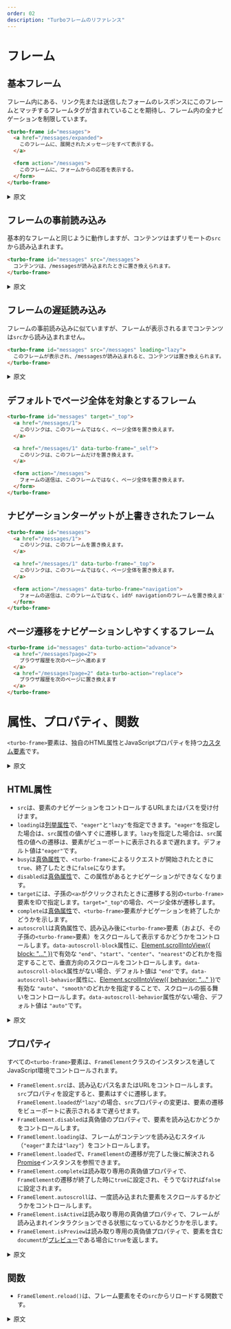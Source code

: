 ```yaml
---
order: 02
description: "Turboフレームのリファレンス"
---
```


# フレーム

## 基本フレーム

フレーム内にある、リンク先または送信したフォームのレスポンスにこのフレームとマッチするフレームタグが含まれていることを期待し、フレーム内の全ナビゲーションを制限しています。

```html
<turbo-frame id="messages">
  <a href="/messages/expanded">
    このフレームに、展開されたメッセージをすべて表示する。
  </a>

  <form action="/messages">
    このフレームに、フォームからの応答を表示する。
  </form>
</turbo-frame>
```

<details>
<summary>原文</summary>

Confines all navigation within the frame by expecting any followed link or form submission to return a response including a matching frame tag:
</details>

## フレームの事前読み込み

基本的なフレームと同じように動作しますが、コンテンツはまずリモートの`src`から読み込まれます。

```html
<turbo-frame id="messages" src="/messages">
  コンテンツは、/messagesが読み込まれたときに置き換えられます。
</turbo-frame>
```

<details>
<summary>原文</summary>

Works like the basic frame, but the content is loaded from a remote `src` first.
</details>

## フレームの遅延読み込み

フレームの事前読み込みに似ていますが、フレームが表示されるまでコンテンツは`src`から読み込まれません。

```html
<turbo-frame id="messages" src="/messages" loading="lazy">
  このフレームが表示され、/messagesが読み込まれると、コンテンツは置き換えられます。
</turbo-frame>
```

<details>
<summary>原文</summary>

Like an eager-loaded frame, but the content is not loaded from `src` until the frame is visible.
</details>

## デフォルトでページ全体を対象とするフレーム

```html
<turbo-frame id="messages" target="_top">
  <a href="/messages/1">
    このリンクは、このフレームではなく、ページ全体を置き換えます。
  </a>

  <a href="/messages/1" data-turbo-frame="_self">
    このリンクは、このフレームだけを置き換えます。
  </a>

  <form action="/messages">
    フォームの送信は、このフレームではなく、ページ全体を置き換えます。
  </form>
</turbo-frame>
```

## ナビゲーションターゲットが上書きされたフレーム

```html
<turbo-frame id="messages">
  <a href="/messages/1">
    このリンクは、このフレームを置き換えます。
  </a>

  <a href="/messages/1" data-turbo-frame="_top">
    このリンクは、このフレームではなく、ページ全体を置き換えます。
  </a>

  <form action="/messages" data-turbo-frame="navigation">
    フォームの送信は、このフレームではなく、idが navigationのフレームを置き換えます。
  </form>
</turbo-frame>
```

## ページ遷移をナビゲーションしやすくするフレーム

```html
<turbo-frame id="messages" data-turbo-action="advance">
  <a href="/messages?page=2">
    ブラウザ履歴を次のページへ進めます
  </a>
  <a href="/messages?page=2" data-turbo-action="replace">
    ブラウザ履歴を次のページに置き換えます
  </a>
</turbo-frame>
```

# 属性、プロパティ、関数

`<turbo-frame>`要素は、独自のHTML属性とJavaScriptプロパティを持つ[カスタム要素][]です。

[カスタム要素]: https://developer.mozilla.org/ja/docs/Web/API/Web_components/Using_custom_elements

<details>
<summary>原文</summary>

The `<turbo-frame>` element is a [custom element][] with its own set of HTML
attributes and JavaScript properties.

[custom element]: https://developer.mozilla.org/en-US/docs/Web/Web_Components/Using_custom_elements
</details>

## HTML属性

* `src`は、要素のナビゲーションをコントロールするURLまたはパスを受け付けます。
* `loading`は[列挙属性][]で、`"eager"`と`"lazy"`を指定できます。`"eager"`を指定した場合は、`src`属性の値へすぐに遷移します。`lazy`を指定した場合は、`src`属性の値への遷移は、要素がビューポートに表示されるまで遅れます。デフォルト値は`"eager"`です。
* `busy`は[真偽属性][]で、`<turbo-frame>`によるリクエストが開始されたときに`true`、終了したときに`false`になります。
* `disabled`は[真偽属性][]で、この属性があるとナビゲーションができなくなります。
* `target`には、子孫の`<a>`がクリックされたときに遷移する別の`<turbo-frame>`要素をIDで指定します。`target="_top"`の場合、ページ全体が遷移します。
* `complete`は[真偽属性][]で、`<turbo-frame>`要素がナビゲーションを終了したかどうかを示します。
* `autoscroll`は真偽属性で、読み込み後に`<turbo-frame>`要素（および、その子孫の`<turbo-frame>`要素）をスクロールして表示するかどうかをコントロールします。`data-autoscroll-block`属性に、[Element.scrollIntoView({ block: "..." })][Element.scrollIntoView]で有効な `"end"`、`"start"`、`"center"`、`"nearest"`のどれかを指定することで、垂直方向のスクロールをコントロールします。`data-autoscroll-block`属性がない場合、デフォルト値は `"end"`です。`data-autoscroll-behavior`属性に、[Element.scrollIntoView({ behavior: "..." })][Element.scrollIntoView]で有効な `"auto"`、`"smooth"`のどれかを指定することで、スクロールの振る舞いをコントロールします。`data-autoscroll-behavior`属性がない場合、デフォルト値は `"auto"`です。

[真偽属性]: https://momdo.github.io/html/common-microsyntaxes.html#boolean-attributes
[列挙属性]: https://momdo.github.io/html/common-microsyntaxes.html#keywords-and-enumerated-attributes
[Element.scrollIntoView]: https://developer.mozilla.org/ja/docs/Web/API/Element/scrollIntoView

<details>
<summary>原文</summary>

* `src` accepts a URL or path value that controls navigation
  of the element

* `loading` has two valid [enumerated][] values: "eager" and "lazy". When
  `loading="eager"`, changes to the `src` attribute will immediately navigate
  the element. When `loading="lazy"`, changes to the `src` attribute will defer
  navigation until the element is visible in the viewport. The default value is `eager`.

* `busy` is a [boolean attribute][] toggled to be present when a
  `<turbo-frame>`-initiated request starts, and toggled false when the request
  ends

* `disabled` is a [boolean attribute][] that prevents any navigation when
  present

* `target` refers to another `<turbo-frame>` element by ID to be navigated when
  a descendant `<a>` is clicked. When `target="_top"`, navigate the window.

* `complete` is a boolean attribute whose presence or absence indicates whether
  or not the `<turbo-frame>` element has finished navigating.

* `autoscroll` is a [boolean attribute][] that controls whether or not to scroll
  a `<turbo-frame>` element (and its descendant `<turbo-frame>` elements) into
  view when after loading. Control the scroll's vertical alignment by setting the
  `data-autoscroll-block` attribute to a valid [Element.scrollIntoView({ block:
  "..." })][Element.scrollIntoView] value: one of `"end"`, `"start"`, `"center"`,
  or `"nearest"`. When `data-autoscroll-block` is absent, the default value is
  `"end"`. Control the scroll's behavior by setting the
  `data-autoscroll-behavior` attribute to a valid [Element.scrollIntoView({
    behavior:
  "..." })][Element.scrollIntoView] value: one of `"auto"`, or `"smooth"`.
  When `data-autoscroll-behavior` is absent, the default value is `"auto"`.


[boolean attribute]: https://www.w3.org/TR/html52/infrastructure.html#sec-boolean-attributes
[enumerated]: https://www.w3.org/TR/html52/infrastructure.html#keywords-and-enumerated-attributes
[Element.scrollIntoView]: https://developer.mozilla.org/en-US/docs/Web/API/Element/scrollIntoView#parameters
</details>

## プロパティ

すべての`<turbo-frame>`要素は、`FrameElement`クラスのインスタンスを通してJavaScript環境でコントロールされます。

* `FrameElement.src`は、読み込むパス名またはURLをコントロールします。`src`プロパティを設定すると、要素はすぐに遷移します。`FrameElement.loaded`が`"lazy"`の場合、`src`プロパティの変更は、要素の遷移をビューポートに表示されるまで遅らせます。
* `FrameElement.disabled`は真偽値のプロパティで、要素を読み込むかどうかをコントロールします。
* `FrameElement.loading`は、フレームがコンテンツを読み込むスタイル（`"eager"`または`"lazy"`）をコントロールします。
* `FrameElement.loaded`で、`FrameElement`の遷移が完了した後に解決される[Promise][]インスタンスを参照できます。
* `FrameElement.complete`は読み取り専用の真偽値プロパティで、`FrameElement`の遷移が終了した時に`true`に設定され、そうでなければ`false`に設定されます。
* `FrameElement.autoscroll`は、一度読み込まれた要素をスクロールするかどうかをコントロールします。
* `FrameElement.isActive`は読み取り専用の真偽値プロパティで、フレームが読み込まれインタラクションできる状態になっているかどうかを示します。
* `FrameElement.isPreview`は読み取り専用の真偽値プロパティで、要素を含む`document`が[プレビュー][]である場合に`true`を返します。

[Promise]: https://developer.mozilla.org/ja/docs/Web/JavaScript/Reference/Global_Objects/Promise
[プレビュー]: https://everyleaf.github.io/hotwire_ja/turbo/handbook/building/#preview%E3%81%8C%E8%A1%A8%E7%A4%BA%E3%81%97%E3%81%A6%E3%81%84%E3%82%8B%E3%81%8B%E3%81%A9%E3%81%86%E3%81%8B%E3%81%AE%E6%A4%9C%E5%87%BA

<details>
<summary>原文</summary>

All `<turbo-frame>` elements can be controlled in JavaScript environments
through instances of the `FrameElement` class.

* `FrameElement.src` controls the pathname or URL to be loaded. Setting the `src` 
   property will immediately navigate the element. When `FrameElement.loaded` is 
   set to `"lazy"`, changes to the `src` property will defer navigation until the 
   element is visible in the viewport.

* `FrameElement.disabled` is a boolean property that controls whether or not the
  element will load

* `FrameElement.loading` controls the style (either `"eager"` or `"lazy"`) that
  the frame will loading its content.

* `FrameElement.loaded` references a [Promise][] instance that resolves once the
  `FrameElement`'s current navigation has completed.

* `FrameElement.complete` is a read-only boolean property set to `true` when the
  `FrameElement` has finished navigating and `false` otherwise.

* `FrameElement.autoscroll` controls whether or not to scroll the element into
  view once loaded

* `FrameElement.isActive` is a read-only boolean property that indicates whether
  or not the frame is loaded and ready to be interacted with

* `FrameElement.isPreview` is a read-only boolean property that returns `true`
  when the `document` that contains the element is a [preview][].

[Promise]: https://developer.mozilla.org/en-US/docs/Web/JavaScript/Reference/Global_Objects/Promise
[preview]: https://turbo.hotwired.dev/handbook/building#detecting-when-a-preview-is-visible  
</details>

## 関数

* `FrameElement.reload()`は、フレーム要素をその`src`からリロードする関数です。

<details>
<summary>原文</summary>

* `FrameElement.reload()` is a function that reloads the frame element from its `src`.
</details>

